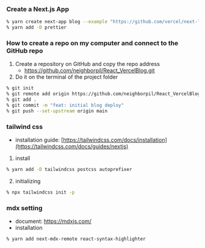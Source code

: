 ### Create a Next.js App
```bash
% yarn create next-app blog --example "https://github.com/vercel/next-learn/tree/master/basics/learn-starter"
% yarn add -D prettier
```

### How to create a repo on my computer and connect to the GitHub repo
1. Create a repository on GitHub and copy the repo address
    + https://github.com/neighborpil/React_VercelBlog.git
2. Do it on the terminal of the project folder
```bash
% git init
% git remote add origin https://github.com/neighborpil/React_VercelBlog.git
% git add .
% git commit -m "feat: initial blog deploy"
% git push --set-upstream origin main
```

### tailwind css
- installation guide: [https://tailwindcss.com/docs/installation](https://tailwindcss.com/docs/guides/nextjs)
1. install
```bash
% yarn add -D tailwindcss postcss autoprefixer
```
2. initializing
```bash
% npx tailwindcss init -p
```

### mdx setting
- document: https://mdxjs.com/
- installation
```bash
% yarn add next-mdx-remote react-syntax-highlighter
```

